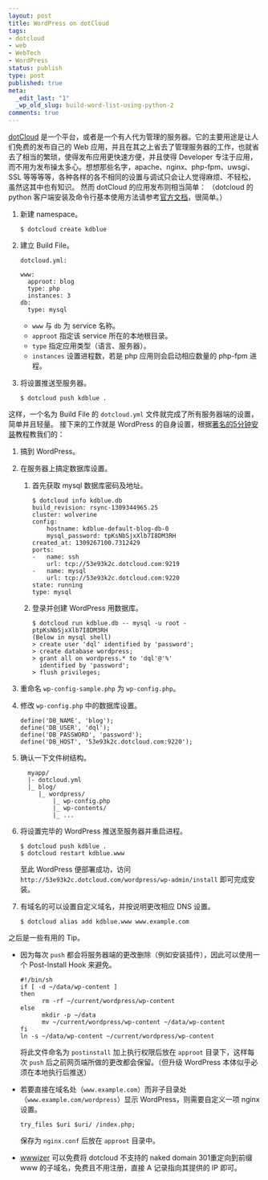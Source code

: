 ```yaml
---
layout: post
title: WordPress on dotCloud
tags:
- dotcloud
- web
- WebTech
- WordPress
status: publish
type: post
published: true
meta:
  _edit_last: "1"
  _wp_old_slug: build-word-list-using-python-2
comments: true
---
```

[dotCloud](http://dotcloud.com) 是一个平台，或者是一个有人代为管理的服务器。它的主要用途是让人们免费的发布自己的
Web 应用，并且在其之上省去了管理服务器的工作，也就省去了相当的繁琐，使得发布应用更快速方便，并且使得 Developer
专注于应用，而不用为发布操太多心。想想那些名字，apache、nginx、php-fpm、uwsgi、SSL
等等等等，各种各样的各不相同的设置与调试只会让人觉得麻烦、不轻松，虽然这其中也有知识。 然而 dotCloud 的应用发布则相当简单：
（dotcloud 的 python
客户端安装及命令行基本使用方法请参考[官方文档](https://docs.dotcloud.com/)，很简单。）

<!-- more -->

1.  新建 namespace。

        $ dotcloud create kdblue

2.  建立 Build File。

        dotcloud.yml:

        www:
          approot: blog
          type: php
          instances: 3
        db:
          type: mysql


    -   `www` 与 `db` 为 service 名称。
    -   `approot` 指定该 service 所在的本地根目录。
    -   `type` 指定应用类型（语言、服务器）。
    -   `instances` 设置进程数，若是 php 应用则会启动相应数量的 php-fpm 进程。

3.  将设置推送至服务器。

        $ dotcloud push kdblue .

这样，一个名为 Build File 的 `dotcloud.yml` 文件就完成了所有服务器端的设置，简单并且轻量。 接下来的工作就是
WordPress
的自身设置，根据[著名的5分钟安装](http://codex.wordpress.org/Installing_WordPress#Famous_5-Minute_Install)教程教我们的：

1.  搞到 WordPress。
2.  在服务器上搞定数据库设置。
    1.  首先获取 mysql 数据库密码及地址。

            $ dotcloud info kdblue.db
            build_revision: rsync-1309344965.25
            cluster: wolverine
            config:
                hostname: kdblue-default-blog-db-0
                mysql_password: tpKsNbSjxXlb7I8DM3RH
            created_at: 1309267100.7312429
            ports:
            -   name: ssh
                url: tcp://53e93k2c.dotcloud.com:9219
            -   name: mysql
                url: tcp://53e93k2c.dotcloud.com:9220
            state: running
            type: mysql


    2.  登录并创建 WordPress 用数据库。

            $ dotcloud run kdblue.db -- mysql -u root -ptpKsNbSjxXlb7I8DM3RH
            (Below in mysql shell)
            > create user 'dql' identified by 'password';
            > create database wordpress;
            > grant all on wordpress.* to 'dql'@'%'
              identified by 'password';
            > flush privileges;


3.  重命名 `wp-config-sample.php` 为 `wp-config.php`。
4.  修改 `wp-config.php` 中的数据库设置。

        define('DB_NAME', 'blog');
        define('DB_USER', 'dql');
        define('DB_PASSWORD', 'password');
        define('DB_HOST', '53e93k2c.dotcloud.com:9220');


5.  确认一下文件树结构。

          myapp/
          |- dotcloud.yml
          |_ blog/
             |_ wordpress/
                 |_ wp-config.php
                 |_ wp-contents/
                 |_ ...


6.  将设置完毕的 WordPress 推送至服务器并重启进程。

        $ dotcloud push kdblue .
        $ dotcloud restart kdblue.www

    至此 WordPress 便部署成功，访问
    `http://53e93k2c.dotcloud.com/wordpress/wp-admin/install` 即可完成安装。

7.  有域名的可以设置自定义域名，并按说明更改相应 DNS 设置。

        $ dotcloud alias add kdblue.www www.example.com

之后是一些有用的 Tip。

-   因为每次 `push` 都会将服务器端的更改删除（例如安装插件），因此可以使用一个 Post-Install Hook 来避免。

        #!/bin/sh
        if [ -d ~/data/wp-content ]
        then
              rm -rf ~/current/wordpress/wp-content
        else
              mkdir -p ~/data
              mv ~/current/wordpress/wp-content ~/data/wp-content
        fi
        ln -s ~/data/wp-content ~/current/wordpress/wp-content


    将此文件命名为 `postinstall` 加上执行权限后放在 `approot` 目录下，这样每次 `push`
    后之前网页端所做的更改都会保留。（但升级 WordPress 本体似乎必须在本地执行后推送）

-   若要直接在域名处（`www.example.com`）而非子目录处（`www.example.com/wordpress`）显示
    WordPress，则需要自定义一项 nginx 设置。

        try_files $uri $uri/ /index.php;

    保存为 `nginx.conf` 后放在 `approot` 目录中。

-   [wwwizer](http://www.wwwizer.com/) 可以免费将 dotcloud 不支持的 naked domain
    301重定向到前缀 www 的子域名，免费且不用注册，直接 A 记录指向其提供的 IP 即可。
